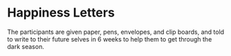 # Happiness Letters

The participants are given paper, pens, envelopes, and clip boards, and told to write to their future selves in 6 weeks to help them to get through the dark season.